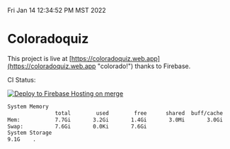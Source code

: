 Fri Jan 14 12:34:52 PM MST 2022

# Coloradoquiz


This project is live at [https://coloradoquiz.web.app](https://coloradoquiz.web.app "colorado!") thanks to Firebase.

CI Status: 

[![Deploy to Firebase Hosting on merge](https://github.com/teamkushal/coloradoquiz/actions/workflows/firebase-hosting-merge.yml/badge.svg)](https://github.com/teamkushal/coloradoquiz/actions/workflows/firebase-hosting-merge.yml)

```bash
System Memory
               total        used        free      shared  buff/cache   available
Mem:           7.7Gi       3.2Gi       1.4Gi       3.0Mi       3.0Gi       4.1Gi
Swap:          7.6Gi       0.0Ki       7.6Gi
System Storage
9.1G	.
